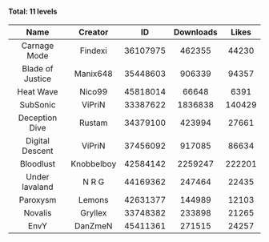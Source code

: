 #### Total: 11 levels

| Name | Creator | ID | Downloads | Likes |
|:---:|:---:|:---:|:---:|:---:|
| Carnage Mode | Findexi | 36107975 | 462355 | 44230
| Blade of Justice | Manix648 | 35448603 | 906339 | 94357
| Heat Wave | Nico99 | 45818014 | 66648 | 6391
| SubSonic | ViPriN | 33387622 | 1836838 | 140429
| Deception Dive | Rustam | 34379100 | 423994 | 27661
| Digital Descent | ViPriN | 37456092 | 917085 | 86634
| Bloodlust | Knobbelboy | 42584142 | 2259247 | 222201
| Under lavaland | N R G | 44169362 | 247464 | 22435
| Paroxysm | Lemons | 42631377 | 144989 | 12103
| Novalis | Gryllex | 33748382 | 233898 | 21265
| EnvY | DanZmeN | 45411361 | 271515 | 24257
